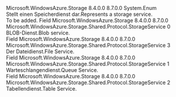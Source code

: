 <Type Name="StorageService" FullName="Microsoft.WindowsAzure.Storage.Shared.Protocol.StorageService">
  <TypeSignature Language="C#" Value="public enum StorageService" />
  <TypeSignature Language="ILAsm" Value=".class public auto ansi sealed StorageService extends System.Enum" />
  <TypeSignature Language="DocId" Value="T:Microsoft.WindowsAzure.Storage.Shared.Protocol.StorageService" />
  <TypeSignature Language="VB.NET" Value="Public Enum StorageService" />
  <TypeSignature Language="F#" Value="type StorageService = " />
  <AssemblyInfo>
    <AssemblyName>Microsoft.WindowsAzure.Storage</AssemblyName>
    <AssemblyVersion>8.4.0.0</AssemblyVersion>
    <AssemblyVersion>8.7.0.0</AssemblyVersion>
  </AssemblyInfo>
  <Base>
    <BaseTypeName>System.Enum</BaseTypeName>
  </Base>
  <Docs>
    <summary>
            <span data-ttu-id="95c3b-101">Stellt einen Speicherdienst dar.</span><span class="sxs-lookup"><span data-stu-id="95c3b-101">Represents a storage service.</span></span>
            </summary>
    <remarks>To be added.</remarks>
  </Docs>
  <Members>
    <Member MemberName="Blob">
      <MemberSignature Language="C#" Value="Blob" />
      <MemberSignature Language="ILAsm" Value=".field public static literal valuetype Microsoft.WindowsAzure.Storage.Shared.Protocol.StorageService Blob = int32(0)" />
      <MemberSignature Language="DocId" Value="F:Microsoft.WindowsAzure.Storage.Shared.Protocol.StorageService.Blob" />
      <MemberSignature Language="VB.NET" Value="Blob" />
      <MemberSignature Language="F#" Value="Blob = 0" Usage="Microsoft.WindowsAzure.Storage.Shared.Protocol.StorageService.Blob" />
      <MemberType>Field</MemberType>
      <AssemblyInfo>
        <AssemblyName>Microsoft.WindowsAzure.Storage</AssemblyName>
        <AssemblyVersion>8.4.0.0</AssemblyVersion>
        <AssemblyVersion>8.7.0.0</AssemblyVersion>
      </AssemblyInfo>
      <ReturnValue>
        <ReturnType>Microsoft.WindowsAzure.Storage.Shared.Protocol.StorageService</ReturnType>
      </ReturnValue>
      <MemberValue>0</MemberValue>
      <Docs>
        <summary>
            <span data-ttu-id="95c3b-102">BLOB-Dienst.</span><span class="sxs-lookup"><span data-stu-id="95c3b-102">Blob service.</span></span>
            </summary>
      </Docs>
    </Member>
    <Member MemberName="File">
      <MemberSignature Language="C#" Value="File" />
      <MemberSignature Language="ILAsm" Value=".field public static literal valuetype Microsoft.WindowsAzure.Storage.Shared.Protocol.StorageService File = int32(3)" />
      <MemberSignature Language="DocId" Value="F:Microsoft.WindowsAzure.Storage.Shared.Protocol.StorageService.File" />
      <MemberSignature Language="VB.NET" Value="File" />
      <MemberSignature Language="F#" Value="File = 3" Usage="Microsoft.WindowsAzure.Storage.Shared.Protocol.StorageService.File" />
      <MemberType>Field</MemberType>
      <AssemblyInfo>
        <AssemblyName>Microsoft.WindowsAzure.Storage</AssemblyName>
        <AssemblyVersion>8.4.0.0</AssemblyVersion>
        <AssemblyVersion>8.7.0.0</AssemblyVersion>
      </AssemblyInfo>
      <ReturnValue>
        <ReturnType>Microsoft.WindowsAzure.Storage.Shared.Protocol.StorageService</ReturnType>
      </ReturnValue>
      <MemberValue>3</MemberValue>
      <Docs>
        <summary>
            <span data-ttu-id="95c3b-103">Der Dateidienst.</span><span class="sxs-lookup"><span data-stu-id="95c3b-103">File Service.</span></span>
            </summary>
      </Docs>
    </Member>
    <Member MemberName="Queue">
      <MemberSignature Language="C#" Value="Queue" />
      <MemberSignature Language="ILAsm" Value=".field public static literal valuetype Microsoft.WindowsAzure.Storage.Shared.Protocol.StorageService Queue = int32(1)" />
      <MemberSignature Language="DocId" Value="F:Microsoft.WindowsAzure.Storage.Shared.Protocol.StorageService.Queue" />
      <MemberSignature Language="VB.NET" Value="Queue" />
      <MemberSignature Language="F#" Value="Queue = 1" Usage="Microsoft.WindowsAzure.Storage.Shared.Protocol.StorageService.Queue" />
      <MemberType>Field</MemberType>
      <AssemblyInfo>
        <AssemblyName>Microsoft.WindowsAzure.Storage</AssemblyName>
        <AssemblyVersion>8.4.0.0</AssemblyVersion>
        <AssemblyVersion>8.7.0.0</AssemblyVersion>
      </AssemblyInfo>
      <ReturnValue>
        <ReturnType>Microsoft.WindowsAzure.Storage.Shared.Protocol.StorageService</ReturnType>
      </ReturnValue>
      <MemberValue>1</MemberValue>
      <Docs>
        <summary>
            <span data-ttu-id="95c3b-104">Warteschlangendienst.</span><span class="sxs-lookup"><span data-stu-id="95c3b-104">Queue Service.</span></span>
            </summary>
      </Docs>
    </Member>
    <Member MemberName="Table">
      <MemberSignature Language="C#" Value="Table" />
      <MemberSignature Language="ILAsm" Value=".field public static literal valuetype Microsoft.WindowsAzure.Storage.Shared.Protocol.StorageService Table = int32(2)" />
      <MemberSignature Language="DocId" Value="F:Microsoft.WindowsAzure.Storage.Shared.Protocol.StorageService.Table" />
      <MemberSignature Language="VB.NET" Value="Table" />
      <MemberSignature Language="F#" Value="Table = 2" Usage="Microsoft.WindowsAzure.Storage.Shared.Protocol.StorageService.Table" />
      <MemberType>Field</MemberType>
      <AssemblyInfo>
        <AssemblyName>Microsoft.WindowsAzure.Storage</AssemblyName>
        <AssemblyVersion>8.4.0.0</AssemblyVersion>
        <AssemblyVersion>8.7.0.0</AssemblyVersion>
      </AssemblyInfo>
      <ReturnValue>
        <ReturnType>Microsoft.WindowsAzure.Storage.Shared.Protocol.StorageService</ReturnType>
      </ReturnValue>
      <MemberValue>2</MemberValue>
      <Docs>
        <summary>
            <span data-ttu-id="95c3b-105">Tabellendienst.</span><span class="sxs-lookup"><span data-stu-id="95c3b-105">Table Service.</span></span>
            </summary>
      </Docs>
    </Member>
  </Members>
</Type>